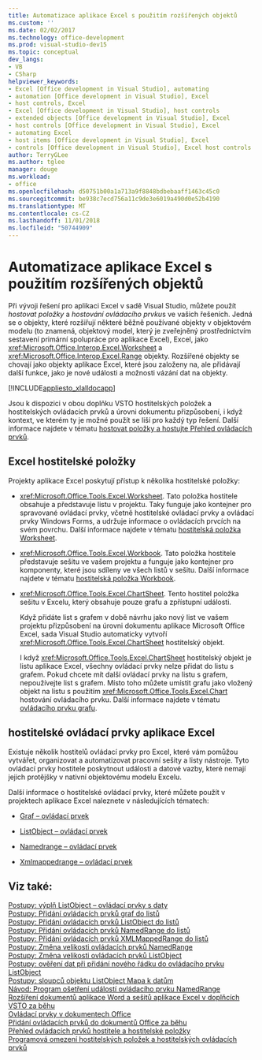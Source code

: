 ```yaml
---
title: Automatizace aplikace Excel s použitím rozšířených objektů
ms.custom: ''
ms.date: 02/02/2017
ms.technology: office-development
ms.prod: visual-studio-dev15
ms.topic: conceptual
dev_langs:
- VB
- CSharp
helpviewer_keywords:
- Excel [Office development in Visual Studio], automating
- automation [Office development in Visual Studio], Excel
- host controls, Excel
- Excel [Office development in Visual Studio], host controls
- extended objects [Office development in Visual Studio], Excel
- host controls [Office development in Visual Studio], Excel
- automating Excel
- host items [Office development in Visual Studio], Excel
- controls [Office development in Visual Studio], Excel host controls
author: TerryGLee
ms.author: tglee
manager: douge
ms.workload:
- office
ms.openlocfilehash: d50751b00a1a713a9f8848bdbebaaff1463c45c0
ms.sourcegitcommit: be938c7ecd756a11c9de3e6019a490d0e52b4190
ms.translationtype: MT
ms.contentlocale: cs-CZ
ms.lasthandoff: 11/01/2018
ms.locfileid: "50744909"
---
```

# <a name="automate-excel-by-using-extended-objects"></a>Automatizace aplikace Excel s použitím rozšířených objektů
  Při vývoji řešení pro aplikaci Excel v sadě Visual Studio, můžete použít *hostovat položky* a *hostování ovládacího prvku*s ve vašich řešeních. Jedná se o objekty, které rozšiřují některé běžně používané objekty v objektovém modelu (to znamená, objektový model, který je zveřejněný prostřednictvím sestavení primární spolupráce pro aplikace Excel), Excel, jako <xref:Microsoft.Office.Interop.Excel.Worksheet> a <xref:Microsoft.Office.Interop.Excel.Range> objekty. Rozšířené objekty se chovají jako objekty aplikace Excel, které jsou založeny na, ale přidávají další funkce, jako je nové události a možnosti vázání dat na objekty.  
  
 [!INCLUDE[appliesto_xlalldocapp](../vsto/includes/appliesto-xlalldocapp-md.md)]  
  
 Jsou k dispozici v obou doplňku VSTO hostitelských položek a hostitelských ovládacích prvků a úrovni dokumentu přizpůsobení, i když kontext, ve kterém ty je možné použít se liší pro každý typ řešení. Další informace najdete v tématu [hostovat položky a hostujte Přehled ovládacích prvků](../vsto/host-items-and-host-controls-overview.md).  
  
## <a name="excel-host-items"></a>Excel hostitelské položky  
 Projekty aplikace Excel poskytují přístup k několika hostitelské položky:  
  
-   <xref:Microsoft.Office.Tools.Excel.Worksheet>. Tato položka hostitele obsahuje a představuje listu v projektu. Taky funguje jako kontejner pro spravované ovládací prvky, včetně hostitelské ovládací prvky a ovládací prvky Windows Forms, a udržuje informace o ovládacích prvcích na svém povrchu. Další informace najdete v tématu [hostitelská položka Worksheet](../vsto/worksheet-host-item.md).  
  
-   <xref:Microsoft.Office.Tools.Excel.Workbook>. Tato položka hostitele představuje sešitu ve vašem projektu a funguje jako kontejner pro komponenty, které jsou sdíleny ve všech listů v sešitu. Další informace najdete v tématu [hostitelská položka Workbook](../vsto/workbook-host-item.md).  
  
-   <xref:Microsoft.Office.Tools.Excel.ChartSheet>. Tento hostitel položka sešitu v Excelu, který obsahuje pouze grafu a zpřístupní události.  
  
     Když přidáte list s grafem v době návrhu jako nový list ve vašem projektu přizpůsobení na úrovni dokumentu aplikace Microsoft Office Excel, sada Visual Studio automaticky vytvoří <xref:Microsoft.Office.Tools.Excel.ChartSheet> hostitelský objekt.  
  
     I když <xref:Microsoft.Office.Tools.Excel.ChartSheet> hostitelský objekt je listu aplikace Excel, všechny ovládací prvky nelze přidat do listu s grafem. Pokud chcete mít další ovládací prvky na listu s grafem, nepoužívejte list s grafem. Místo toho můžete umístit grafu jako vložený objekt na listu s použitím <xref:Microsoft.Office.Tools.Excel.Chart> hostování ovládacího prvku. Další informace najdete v tématu [ovládacího prvku grafu](../vsto/chart-control.md).  
  
## <a name="excel-host-controls"></a>hostitelské ovládací prvky aplikace Excel  
 Existuje několik hostitelů ovládací prvky pro Excel, které vám pomůžou vytvářet, organizovat a automatizovat pracovní sešity a listy nástroje. Tyto ovládací prvky hostitele poskytnout události a datové vazby, které nemají jejich protějšky v nativní objektovému modelu Excelu.  
  
 Další informace o hostitelské ovládací prvky, které můžete použít v projektech aplikace Excel naleznete v následujících tématech:  
  
-   [Graf – ovládací prvek](../vsto/chart-control.md)  
  
-   [ListObject – ovládací prvek](../vsto/listobject-control.md)  
  
-   [Namedrange – ovládací prvek](../vsto/namedrange-control.md)  
  
-   [Xmlmappedrange – ovládací prvek](../vsto/xmlmappedrange-control.md)  
  
## <a name="see-also"></a>Viz také:  
 [Postupy: výplň ListObject – ovládací prvky s daty](../vsto/how-to-fill-listobject-controls-with-data.md)   
 [Postupy: Přidání ovládacích prvků graf do listů](../vsto/how-to-add-chart-controls-to-worksheets.md)   
 [Postupy: Přidání ovládacích prvků ListObject do listů](../vsto/how-to-add-listobject-controls-to-worksheets.md)   
 [Postupy: Přidání ovládacích prvků NamedRange do listů](../vsto/how-to-add-namedrange-controls-to-worksheets.md)   
 [Postupy: Přidání ovládacích prvků XMLMappedRange do listů](../vsto/how-to-add-xmlmappedrange-controls-to-worksheets.md)   
 [Postupy: Změna velikosti ovládacích prvků NamedRange](../vsto/how-to-resize-namedrange-controls.md)   
 [Postupy: Změna velikosti ovládacích prvků ListObject](../vsto/how-to-resize-listobject-controls.md)   
 [Postupy: ověření dat při přidání nového řádku do ovládacího prvku ListObject](../vsto/how-to-validate-data-when-a-new-row-is-added-to-a-listobject-control.md)   
 [Postupy: sloupců objektu ListObject Mapa k datům](../vsto/how-to-map-listobject-columns-to-data.md)   
 [Návod: Program ošetření událostí ovládacího prvku NamedRange](../vsto/walkthrough-programming-against-events-of-a-namedrange-control.md)   
 [Rozšíření dokumentů aplikace Word a sešitů aplikace Excel v doplňcích VSTO za běhu](../vsto/extending-word-documents-and-excel-workbooks-in-vsto-add-ins-at-run-time.md)   
 [Ovládací prvky v dokumentech Office](../vsto/controls-on-office-documents.md)   
 [Přidání ovládacích prvků do dokumentů Office za běhu](../vsto/adding-controls-to-office-documents-at-run-time.md)   
 [Přehled ovládacích prvků hostitele a hostitelské položky](../vsto/host-items-and-host-controls-overview.md)   
 [Programová omezení hostitelských položek a hostitelských ovládacích prvků](../vsto/programmatic-limitations-of-host-items-and-host-controls.md)  
  
  
